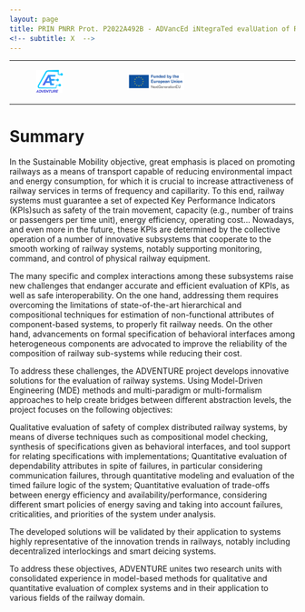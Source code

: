 ```yaml
---
layout: page
title: PRIN PNRR Prot. P2022A492B - ADVancEd iNtegraTed evalUation of Railway systEms (ADVENTURE)
<!-- subtitle: X  -->
--- 
```

<style>
table {
    border-collapse: collapse;
}
</style>

<table border="0">
<tbody>
    <tr><td><figure>
    <img src="/img/logos/adventure.png"
         alt="" style="text-align: left; width: 70%;">
    <figcaption></figcaption>
</figure></td><td><figure>
    <img src="/img/logos/nextgeneu_en.png"
         alt="" style="text-align: right; width: 40%;">
    <figcaption></figcaption>
</figure>
</td></tr>
</tbody>
</table>

# Summary 
In the Sustainable Mobility objective, great emphasis is placed on promoting railways as a means of transport capable of reducing         environmental impact and energy consumption, for which it is crucial to increase attractiveness of railway services in terms of frequency and capillarity. To this end, railway systems must guarantee a set of expected Key Performance Indicators (KPIs)such as safety of the train movement, capacity (e.g., number of trains or passengers per time unit), energy efficiency, operating cost... Nowadays, and even more in the future, these KPIs are determined by the collective operation of a number of innovative subsystems that cooperate to the smooth working of railway systems, notably supporting monitoring, command, and control of physical railway equipment.

The many specific and complex interactions among these subsystems raise new challenges that endanger accurate and efficient evaluation of KPIs, as well as safe interoperability. On the one hand, addressing them requires overcoming the limitations of state-of-the-art hierarchical and compositional techniques for estimation of non-functional attributes of component-based systems, to properly fit railway needs. On the other hand, advancements on formal specification of behavioral interfaces among heterogeneous components are advocated to improve the reliability of the composition of railway sub-systems while reducing their cost.

To address these challenges, the ADVENTURE project develops innovative solutions for the evaluation of railway systems.
Using Model-Driven Engineering (MDE) methods and multi-paradigm or multi-formalism approaches to help create bridges between different abstraction levels, the project focuses on the following objectives:

Qualitative evaluation of safety of complex distributed railway systems, by means of diverse techniques such as compositional model checking, synthesis of specifications given as behavioral interfaces, and tool support for relating specifications with implementations;
Quantitative evaluation of dependability attributes in spite of failures, in particular considering communication failures, through quantitative modeling and evaluation of the timed failure logic of the system;
Quantitative evaluation of trade-offs between energy efficiency and availability/performance, considering different smart policies of energy saving and taking into account failures, criticalities, and priorities of the system under analysis.

The developed solutions will be validated by their application to systems highly representative of the innovation trends in railways, notably including decentralized interlockings and smart deicing systems.

To address these objectives, ADVENTURE unites two research units with consolidated experience in model-based methods for qualitative and quantitative evaluation of complex systems and in their application to various fields of the railway domain.

